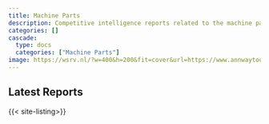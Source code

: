 ```yaml
---
title: Machine Parts
description: Competitive intelligence reports related to the machine parts industry.
categories: []
cascade:
  type: docs
  categories: ["Machine Parts"]
image: https://wsrv.nl/?w=400&h=200&fit=cover&url=https://www.annwaytools.com/proimages/pb/product/tool-holder/th-2/th-2-1-1.jpg
---
```


## Latest Reports

{{< site-listing>}}